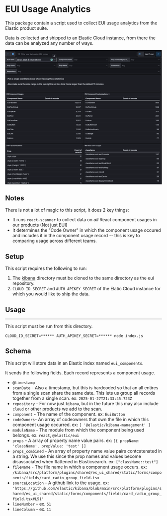 # EUI Usage Analytics

This package contain a script used to collect EUI usage analytics from the Elastic product suite.

Data is collected and shipped to an Elastic Cloud instance, from there the data can be analyzed any number of ways.

![image of a dashboard](dashboard.png)

## Notes

There is not a lot of magic to this script, it does 2 key things:

- It runs `react-scanner` to collect data on *all* React component usages in our products (Not just EUI)
- It determines the "Code Owner" in which the component usage occured and includes it in the component usage record -- this is key to comparing usage across different teams.


## Setup

This script requires the following to run:

1. The [kibana](https://github.com/elastic/kibana) directory must be cloned to the same directory as the eui repository.
2. `CLOUD_ID_SECRET` and `AUTH_APIKEY_SECRET` of the Elatic Cloud instance for which you would like to ship the data.

## Usage
****
This script must be run from this directory.

```
CLOUD_ID_SECRET=****** AUTH_APIKEY_SECRET=****** node index.js
```

## Schema

This script will store data in an Elastic index named `eui_components`.

It sends the following fields. Each record represents a component usage.

- `@timestamp`
- `scanDate` - Also a timestamp, but this is hardcoded so that an all entires from a single scan share the same date. This lets us group all records together from a single scan. ex: `2025-01-27T21:33:45.723Z`
- `repository` - For now just `kibana`, but in the future this may also include `cloud` or other products we add to the scan.
- `component` - The name of the component. ex: `EuiButton`
- `codeOwners`- An array of codeowners that own the file in which this component usage occurred. ex: `[ '@elastic/kibana-management' ]`
- `moduleName` - The module from which the component being used belongs. ex. `react`, `@elastic/eui`
- `props` - A array of property name value pairs. ex: `[{ propName: 'className', propValue: 'test' }]`
- `props_combined` - An array of property name value pairs contcatenated in a string. We use this since the prop names and values become disassociated when flattened in Elasticsearch. ex: `["className::test"]`
- `fileName` - The file name in which a component usage occurs. ex: `/kibana/src/platform/plugins/shared/es_ui_shared/static/forms/components/fields/card_radio_group_field.tsx`
- `sourceLocation` - A github link to the usage. ex: `'https://github.com/elastic/kibana/blob/main/src/platform/plugins/shared/es_ui_shared/static/forms/components/fields/card_radio_group_field.tsx#L51'`
- `lineNumber` - ex. `51`
- `lineColumn` - ex. `11`


